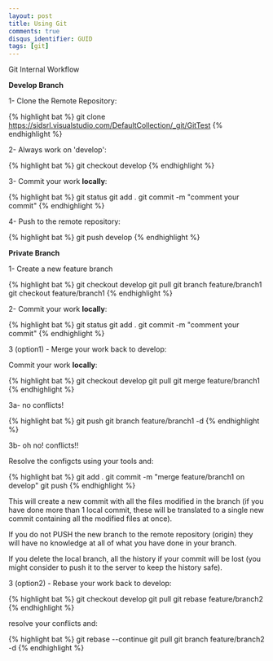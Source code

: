 ```yaml
---
layout: post
title: Using Git
comments: true
disqus_identifier: GUID
tags: [git]
---
```


Git Internal Workflow

__Develop Branch__

1- Clone the Remote Repository:

{% highlight bat %}
git clone https://sidsrl.visualstudio.com/DefaultCollection/_git/GitTest
{% endhighlight %}

2- Always work on 'develop':

{% highlight bat %}
git checkout develop
{% endhighlight %}

3- Commit your work __locally__:

{% highlight bat %}
git status
git add .
git commit -m "comment your commit"
{% endhighlight %}

4- Push to the remote repository:

{% highlight bat %}
git push develop
{% endhighlight %}

__Private Branch__

1- Create a new feature branch

{% highlight bat %}
git checkout develop
git pull
git branch feature/branch1
git checkout feature/branch1
{% endhighlight %}

2- Commit your work __locally__:

{% highlight bat %}
git status
git add .
git commit -m "comment your commit"
{% endhighlight %}

3 (option1) - Merge your work back to develop:

Commit your work __locally__:

{% highlight bat %}
git checkout develop
git pull
git merge feature/branch1
{% endhighlight %}

3a- no conflicts!

{% highlight bat %}
git push
git branch feature/branch1 -d
{% endhighlight %}

3b- oh no! conflicts!!

Resolve the configcts using your tools and:

{% highlight bat %}
git add .
git commit -m "merge feature/branch1 on develop"
git push
{% endhighlight %}

This will create a new commit with all the files modified in the branch (if you have done more than 1 local commit, these will be translated to a single new commit containing all the modified files at once).

If you do not PUSH the new branch to the remote repository (origin) they will have no knowledge at all of what you have done in your branch.

If you delete the local branch, all the history if your commit will be lost (you might consider to push it to the server to keep the history safe).

3 (option2) - Rebase your work back to develop:

{% highlight bat %}
git checkout develop
git pull
git rebase feature/branch2
{% endhighlight %}

resolve your conflicts and:

{% highlight bat %}
git rebase --continue
git pull
git branch feature/branch2 -d
{% endhighlight %}